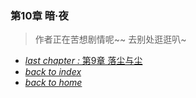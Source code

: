 ### 第10章 暗·夜

>作者正在苦想剧情呢~~ 去别处逛逛叭~ 

- [*last chapter :* 第9章 落尘与尘](https://fiiish-yu.github.io/redleaf/chapters/chapter9)
- [*back to index*](https://fiiish-yu.github.io/redleaf/index)
- [*back to home*](https://fiiish-yu.github.io/)